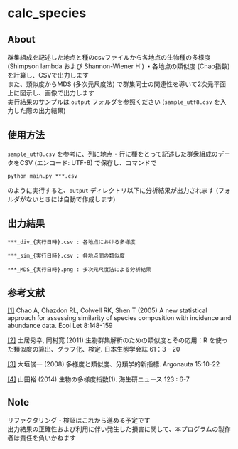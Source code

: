 # calc_species  

## About  
群集組成を記述した地点と種のcsvファイルから各地点の生物種の多様度 (Shimpson lambda および Shannon-Wiener H') ・各地点の類似度 (Chao指数) を計算し、CSVで出力します  
また、類似度からMDS (多次元尺度法) で群集同士の関連性を導いて2次元平面上に図示し、画像で出力します  
実行結果のサンプルは `output` フォルダを参照ください (`sample_utf8.csv` を入力した際の出力結果)

## 使用方法
`sample_utf8.csv` を参考に、列に地点・行に種をとって記述した群衆組成のデータをCSV (エンコード: UTF-8) で保存し、コマンドで

```
python main.py ***.csv
```

のように実行すると、`output` ディレクトリ以下に分析結果が出力されます (フォルダがないときには自動で作成します)

## 出力結果

```
***_div_{実行日時}.csv : 各地点における多様度

***_sim_{実行日時}.csv : 各地点間の類似度

***_MDS_{実行日時}.png : 多次元尺度法による分析結果
```

## 参考文献

[[1]](https://onlinelibrary.wiley.com/doi/pdf/10.1111/j.1461-0248.2004.00707.x) Chao A, Chazdon RL, Colwell RK, Shen T (2005) A new statistical approach for assessing similarity of species composition with incidence and abundance data. Ecol Let 8:148-159

[[2]](https://www.jstage.jst.go.jp/article/seitai/61/1/61_KJ00007176266/\_pdf/-char/ja) 土居秀幸, 岡村寛 (2011) 生物群集解析のための類似度とその応用：R を使った類似度の算出、グラフ化、検定. 日本生態学会誌 61：3 - 20

[[3]](http://www.mus-nh.city.osaka.jp/iso/argo/nl15/nl15-10-22.pdf) 大垣俊一 (2008) 多様度と類似度、分類学的新指標. Argonauta 15:10-22

[[4]](http://www.kaiseiken.or.jp/study/lib/news123kaisetu.pdf) 山田裕 (2014) 生物の多様度指数(1). 海生研ニュース 123 : 6-7  

## Note  
リファクタリング・検証はこれから進める予定です  
出力結果の正確性および利用に伴い発生した損害に関して、本プログラムの製作者は責任を負いかねます
